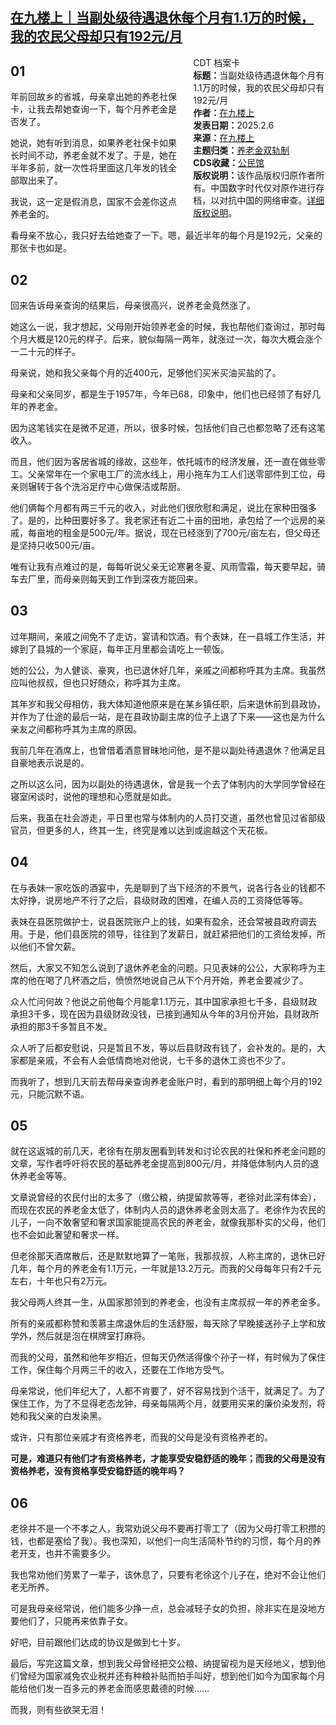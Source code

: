 <!--1739133774000-->
[在九楼上｜当副处级待遇退休每个月有1.1万的时候，我的农民父母却只有192元/月](https://chinadigitaltimes.net/chinese/715707.html)
------

<div style="width:42%;float:right;padding-left:20px;"><div class="su-spoiler su-spoiler-style-fancy su-spoiler-icon-chevron-circle" data-scroll-offset="0" data-anchor-in-url="no"><div class="su-spoiler-title" tabindex="0" role="button"><span class="su-spoiler-icon"></span>CDT 档案卡</div><div class="su-spoiler-content su-u-clearfix su-u-trim"><strong>标题：</strong>当副处级待遇退休每个月有1.1万的时候，我的农民父母却只有192元/月<br><strong>作者：</strong><a href="https://chinadigitaltimes.net/space/在九楼上" target="_blank">在九楼上</a><br><strong>发表日期：</strong>2025.2.6<br><strong>来源：</strong><a href="https://archive.ph/7VBO4" target="_blank">在九楼上</a><br><strong>主题归类：</strong><a href="https://chinadigitaltimes.net/space/养老金双轨制" target="_blank">养老金双轨制</a><br><strong>CDS收藏：</strong><a href="https://chinadigitaltimes.net/space/%E5%85%AC%E6%B0%91%E9%A6%86" target="_blank" rel="noopener">公民馆</a><br><strong>版权说明：</strong>该作品版权归原作者所有。中国数字时代仅对原作进行存档，以对抗中国的网络审查。<a href="https://chinadigitaltimes.net/chinese/copyright">详细版权说明</a>。</div></div></div><h2>01</h2><p>年前回故乡的省城，母亲拿出她的养老社保卡，让我去帮她查询一下，每个月养老金是否发了。</p><p>她说，她有听到消息，如果养老社保卡如果长时间不动，养老金就不发了。于是，她在半年多前，就一次性将里面这几年发的钱全部取出来了。</p><p>我说，这一定是假消息，国家不会差你这点养老金的。</p><p>看母亲不放心，我只好去给她查了一下。嗯，最近半年的每个月是192元，父亲的那张卡也如是。</p><h2>02</h2><p>回来告诉母亲查询的结果后，母亲很高兴，说养老金竟然涨了。</p><p>她这么一说，我才想起，父母刚开始领养老金的时候，我也帮他们查询过，那时每个月大概是120元的样子。后来，貌似每隔一两年，就涨过一次，每次大概会涨个一二十元的样子。</p><p>母亲说，她和我父亲每个月的近400元，足够他们买米买油买盐的了。</p><p>母亲和父亲同岁，都是生于1957年，今年已68，印象中，他们也已经领了有好几年的养老金。</p><p>因为这笔钱实在是微不足道，所以，很多时候，包括他们自己也都忽略了还有这笔收入。</p><p>而且，他们因为客居省城的缘故，这些年，依托城市的经济发展，还一直在做些零工。父亲常年在一个家电工厂的流水线上，用小拖车为工人们送零部件到工位，母亲则辗转于各个洗浴足疗中心做保洁或帮厨。</p><p>他们俩每个月都有两三千元的收入，对此他们很欣慰和满足，说比在家种田强多了。是的，比种田要好多了。我老家还有近二十亩的田地，承包给了一个远房的亲戚，每亩地的租金是500元/年。据说，现在已经涨到了700元/亩左右，但父母还是坚持只收500元/亩。</p><p>唯有让我有点难过的是，每每听说父亲无论寒暑冬夏、风雨雪霜，每天要早起，骑车去厂里，而母亲则每天到工作到深夜方能回来。</p><h2>03</h2><p>过年期间，亲戚之间免不了走访，宴请和饮酒。有个表妹，在一县城工作生活，并嫁到了县城的一个家庭，每年正月里都会请吃上一顿饭。</p><p>她的公公，为人健谈、豪爽，也已退休好几年，亲戚之间都称呼其为主席。我虽然应叫他叔叔，但也只好随众，称呼其为主席。</p><p>其年岁和我父母相仿，我大体知道他原来是在某乡镇任职，后来退休前到县政协，并作为了仕途的最后一站，是在县政协副主席的位子上退了下来——这也是为什么亲友之间都称呼其为主席的原因。</p><p>我前几年在酒席上，也曾借着酒意冒昧地问他，是不是以副处待遇退休？他满足且自豪地表示说是的。</p><p>之所以这么问，因为以副处的待遇退休，曾是我一个去了体制内的大学同学曾经在寝室闲谈时，说他的理想和心愿就是如此。</p><p>后来，我虽在社会游走，平日里也常与体制内的人员打交道，虽然也曾见过省部级官员，但更多的人，终其一生，终究是难以达到或逾越这个天花板。</p><h2>04</h2><p>在与表妹一家吃饭的酒宴中，先是聊到了当下经济的不景气，说各行各业的钱都不太好挣，说房地产不行了之后，县级财政的困难，在编人员的工资降低等等。</p><p>表妹在县医院做护士，说县医院账户上的钱，如果有盈余，还会常被县政府调去用。于是，他们县医院的领导，往往到了发薪日，就赶紧把他们的工资给发掉，所以他们不曾欠薪。</p><p>然后，大家又不知怎么说到了退休养老金的问题。只见表妹的公公，大家称呼为主席的他在喝了几杯酒之后，愤愤然地说自己从下个月开始，养老金要减少了。</p><p>众人忙问何故？他说之前他每个月能拿1.1万元，其中国家承担七千多，县级财政承担3千多，现在因为县级财政没钱，已接到通知从今年的3月份开始，县财政所承担的那3千多暂且不发。</p><p>众人听了后都安慰说，只是暂且不发，等以后县财政有钱了，会补发的。是的，大家都是亲戚，不会有人会低情商地对他说，七千多的退休工资也不少了。</p><p>而我听了，想到几天前去帮母亲查询养老金账户时，看到的那明细上每个月的192元，只能沉默不语。</p><h2>05</h2><p>就在这返城的前几天，老徐有在朋友圈看到转发和讨论农民的社保和养老金问题的文章，写作者呼吁将农民的基础养老金提高到800元/月，并降低体制内人员的退休养老金等等。</p><p>文章说曾经的农民付出的太多了（缴公粮，纳提留款等等，老徐对此深有体会），而现在农民的养老金太低了，体制内人员的退休养老金则太高了。老徐作为农民的儿子，一向不敢奢望和奢求国家能提高农民的养老金，就像我那朴实的父母，他们也不会如此奢望和奢求一样。</p><p>但老徐那天酒席散后，还是默默地算了一笔账，我那叔叔，人称主席的，退休已好几年，每个月的养老金有1.1万元，一年就是13.2万元。而我的父母每年只有2千元左右，十年也只有2万元。</p><p>我父母两人终其一生，从国家那领到的养老金，也没有主席叔叔一年的养老金多。</p><p>所有的亲戚都称赞和羡慕主席退休后的生活舒服，每天除了早晚接送孙子上学和放学外，然后就是泡在棋牌室打麻将。</p><p>而我的父母，虽然和他年岁相近，但每天仍然活得像个孙子一样，有时候为了保住工作，保住每个月两三千的收入，还要在工作地方受气。</p><p>母亲常说，他们年纪大了，人都不肯要了，好不容易找到个活干，就满足了。为了保住工作，为了不显得老态龙钟，母亲每隔两个月，就要用买来的廉价染发剂，将她和我父亲的白发染黑。</p><p>或许，只有那位亲戚才有资格养老，而我的父母是没有资格养老的。</p><p><strong>可是，难道只有他们才有资格养老，才能享受安稳舒适的晚年；而我的父母是没有资格养老，没有资格享受安稳舒适的晚年吗？</strong></p><h2>06</h2><p>老徐并不是一个不孝之人，我常劝说父母不要再打零工了（因为父母打零工积攒的钱，也都是塞给了我）。我也深知，以他们一向生活简朴节约的习惯，每个月的养老开支，也并不需要多少。</p><p>我也常劝他们劳累了一辈子，该休息了，只要有老徐这个儿子在，绝对不会让他们老无所养。</p><p>可是我母亲经常说，他们能多少挣一点，总会减轻子女的负担，除非实在是没地方要他们了，只能再来依靠子女。</p><p>好吧，目前跟他们达成的协议是做到七十岁。</p><p>最后，写完这篇文章，想到我父母曾经把交公粮、纳提留视为是天经地义，想到他们曾经为国家减免农业税并还有种粮补贴而拍手叫好，想到他们如今为国家每个月能给他们发一百多元的养老金而感恩戴德的时候……</p><p>而我，则有些欲哭无泪！</p><div class="addtoany_share_save_container addtoany_content addtoany_content_bottom"><div class="a2a_kit a2a_kit_size_32 addtoany_list" data-a2a-url="https://chinadigitaltimes.net/chinese/715707.html" data-a2a-title="在九楼上｜当副处级待遇退休每个月有1.1万的时候，我的农民父母却只有192元/月"><a class="a2a_button_facebook" href="https://www.addtoany.com/add_to/facebook?linkurl=https%3A%2F%2Fchinadigitaltimes.net%2Fchinese%2F715707.html&amp;linkname=%E5%9C%A8%E4%B9%9D%E6%A5%BC%E4%B8%8A%EF%BD%9C%E5%BD%93%E5%89%AF%E5%A4%84%E7%BA%A7%E5%BE%85%E9%81%87%E9%80%80%E4%BC%91%E6%AF%8F%E4%B8%AA%E6%9C%88%E6%9C%891.1%E4%B8%87%E7%9A%84%E6%97%B6%E5%80%99%EF%BC%8C%E6%88%91%E7%9A%84%E5%86%9C%E6%B0%91%E7%88%B6%E6%AF%8D%E5%8D%B4%E5%8F%AA%E6%9C%89192%E5%85%83%2F%E6%9C%88" title="Facebook" rel="nofollow noopener" target="_blank"></a><a class="a2a_button_twitter" href="https://www.addtoany.com/add_to/twitter?linkurl=https%3A%2F%2Fchinadigitaltimes.net%2Fchinese%2F715707.html&amp;linkname=%E5%9C%A8%E4%B9%9D%E6%A5%BC%E4%B8%8A%EF%BD%9C%E5%BD%93%E5%89%AF%E5%A4%84%E7%BA%A7%E5%BE%85%E9%81%87%E9%80%80%E4%BC%91%E6%AF%8F%E4%B8%AA%E6%9C%88%E6%9C%891.1%E4%B8%87%E7%9A%84%E6%97%B6%E5%80%99%EF%BC%8C%E6%88%91%E7%9A%84%E5%86%9C%E6%B0%91%E7%88%B6%E6%AF%8D%E5%8D%B4%E5%8F%AA%E6%9C%89192%E5%85%83%2F%E6%9C%88" title="Twitter" rel="nofollow noopener" target="_blank"></a><a class="a2a_button_telegram" href="https://www.addtoany.com/add_to/telegram?linkurl=https%3A%2F%2Fchinadigitaltimes.net%2Fchinese%2F715707.html&amp;linkname=%E5%9C%A8%E4%B9%9D%E6%A5%BC%E4%B8%8A%EF%BD%9C%E5%BD%93%E5%89%AF%E5%A4%84%E7%BA%A7%E5%BE%85%E9%81%87%E9%80%80%E4%BC%91%E6%AF%8F%E4%B8%AA%E6%9C%88%E6%9C%891.1%E4%B8%87%E7%9A%84%E6%97%B6%E5%80%99%EF%BC%8C%E6%88%91%E7%9A%84%E5%86%9C%E6%B0%91%E7%88%B6%E6%AF%8D%E5%8D%B4%E5%8F%AA%E6%9C%89192%E5%85%83%2F%E6%9C%88" title="Telegram" rel="nofollow noopener" target="_blank"></a><a class="a2a_button_reddit" href="https://www.addtoany.com/add_to/reddit?linkurl=https%3A%2F%2Fchinadigitaltimes.net%2Fchinese%2F715707.html&amp;linkname=%E5%9C%A8%E4%B9%9D%E6%A5%BC%E4%B8%8A%EF%BD%9C%E5%BD%93%E5%89%AF%E5%A4%84%E7%BA%A7%E5%BE%85%E9%81%87%E9%80%80%E4%BC%91%E6%AF%8F%E4%B8%AA%E6%9C%88%E6%9C%891.1%E4%B8%87%E7%9A%84%E6%97%B6%E5%80%99%EF%BC%8C%E6%88%91%E7%9A%84%E5%86%9C%E6%B0%91%E7%88%B6%E6%AF%8D%E5%8D%B4%E5%8F%AA%E6%9C%89192%E5%85%83%2F%E6%9C%88" title="Reddit" rel="nofollow noopener" target="_blank"></a><a class="a2a_button_whatsapp" href="https://www.addtoany.com/add_to/whatsapp?linkurl=https%3A%2F%2Fchinadigitaltimes.net%2Fchinese%2F715707.html&amp;linkname=%E5%9C%A8%E4%B9%9D%E6%A5%BC%E4%B8%8A%EF%BD%9C%E5%BD%93%E5%89%AF%E5%A4%84%E7%BA%A7%E5%BE%85%E9%81%87%E9%80%80%E4%BC%91%E6%AF%8F%E4%B8%AA%E6%9C%88%E6%9C%891.1%E4%B8%87%E7%9A%84%E6%97%B6%E5%80%99%EF%BC%8C%E6%88%91%E7%9A%84%E5%86%9C%E6%B0%91%E7%88%B6%E6%AF%8D%E5%8D%B4%E5%8F%AA%E6%9C%89192%E5%85%83%2F%E6%9C%88" title="WhatsApp" rel="nofollow noopener" target="_blank"></a><a class="a2a_button_email" href="https://www.addtoany.com/add_to/email?linkurl=https%3A%2F%2Fchinadigitaltimes.net%2Fchinese%2F715707.html&amp;linkname=%E5%9C%A8%E4%B9%9D%E6%A5%BC%E4%B8%8A%EF%BD%9C%E5%BD%93%E5%89%AF%E5%A4%84%E7%BA%A7%E5%BE%85%E9%81%87%E9%80%80%E4%BC%91%E6%AF%8F%E4%B8%AA%E6%9C%88%E6%9C%891.1%E4%B8%87%E7%9A%84%E6%97%B6%E5%80%99%EF%BC%8C%E6%88%91%E7%9A%84%E5%86%9C%E6%B0%91%E7%88%B6%E6%AF%8D%E5%8D%B4%E5%8F%AA%E6%9C%89192%E5%85%83%2F%E6%9C%88" title="Email" rel="nofollow noopener" target="_blank"></a><a class="a2a_button_copy_link" href="https://www.addtoany.com/add_to/copy_link?linkurl=https%3A%2F%2Fchinadigitaltimes.net%2Fchinese%2F715707.html&amp;linkname=%E5%9C%A8%E4%B9%9D%E6%A5%BC%E4%B8%8A%EF%BD%9C%E5%BD%93%E5%89%AF%E5%A4%84%E7%BA%A7%E5%BE%85%E9%81%87%E9%80%80%E4%BC%91%E6%AF%8F%E4%B8%AA%E6%9C%88%E6%9C%891.1%E4%B8%87%E7%9A%84%E6%97%B6%E5%80%99%EF%BC%8C%E6%88%91%E7%9A%84%E5%86%9C%E6%B0%91%E7%88%B6%E6%AF%8D%E5%8D%B4%E5%8F%AA%E6%9C%89192%E5%85%83%2F%E6%9C%88" title="Copy Link" rel="nofollow noopener" target="_blank"></a><a class="a2a_dd addtoany_share_save addtoany_share" href="https://www.addtoany.com/share"></a></div></div>
